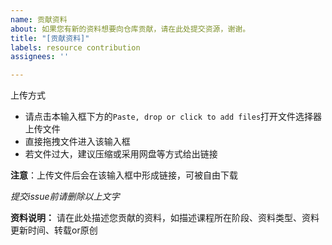 ```yaml
---
name: 贡献资料
about: 如果您有新的资料想要向仓库贡献，请在此处提交资源，谢谢。
title: "[贡献资料]"
labels: resource contribution
assignees: ''

---
```


上传方式
- 请点击本输入框下方的`Paste, drop or click to add files`打开文件选择器上传文件
- 直接拖拽文件进入该输入框
- 若文件过大，建议压缩或采用网盘等方式给出链接

**注意**：上传文件后会在该输入框中形成链接，可被自由下载

*提交issue前请删除以上文字*

**资料说明：**
请在此处描述您贡献的资料，如描述课程所在阶段、资料类型、资料更新时间、转载or原创
